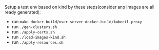 Setup a test env based on kind by these steps(consider anp images are all ready generated):
* run `make docker-build/user-server docker-build/kubectl-proxy`
* run `./gen-clusters.sh` 
* run `./apply-certs.sh`
* run `./load-images-kind.sh`
* run `./apply-resources.sh`